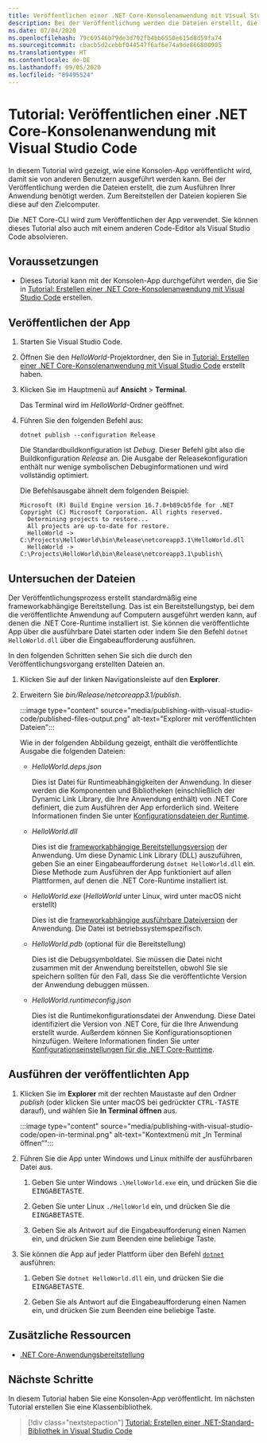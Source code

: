 ```yaml
---
title: Veröffentlichen einer .NET Core-Konsolenanwendung mit Visual Studio Code
description: Bei der Veröffentlichung werden die Dateien erstellt, die zum Ausführen Ihrer .NET Core-Anwendung benötigt werden.
ms.date: 07/04/2020
ms.openlocfilehash: 79c69546b79de3d702fb4bb6550e615d8d59fa74
ms.sourcegitcommit: cbacb5d2cebbf044547f6af6e74a9de866800985
ms.translationtype: HT
ms.contentlocale: de-DE
ms.lasthandoff: 09/05/2020
ms.locfileid: "89495524"
---
```

# <a name="tutorial-publish-a-net-core-console-application-using-visual-studio-code"></a>Tutorial: Veröffentlichen einer .NET Core-Konsolenanwendung mit Visual Studio Code

In diesem Tutorial wird gezeigt, wie eine Konsolen-App veröffentlicht wird, damit sie von anderen Benutzern ausgeführt werden kann. Bei der Veröffentlichung werden die Dateien erstellt, die zum Ausführen Ihrer Anwendung benötigt werden. Zum Bereitstellen der Dateien kopieren Sie diese auf den Zielcomputer.

Die .NET Core-CLI wird zum Veröffentlichen der App verwendet. Sie können dieses Tutorial also auch mit einem anderen Code-Editor als Visual Studio Code absolvieren.

## <a name="prerequisites"></a>Voraussetzungen

- Dieses Tutorial kann mit der Konsolen-App durchgeführt werden, die Sie in [Tutorial: Erstellen einer .NET Core-Konsolenanwendung mit Visual Studio Code](with-visual-studio-code.md) erstellen.

## <a name="publish-the-app"></a>Veröffentlichen der App

1. Starten Sie Visual Studio Code.

1. Öffnen Sie den *HelloWorld*-Projektordner, den Sie in [Tutorial: Erstellen einer .NET Core-Konsolenanwendung mit Visual Studio Code](with-visual-studio-code.md) erstellt haben.

1. Klicken Sie im Hauptmenü auf **Ansicht** > **Terminal**.

   Das Terminal wird im *HelloWorld*-Ordner geöffnet.

1. Führen Sie den folgenden Befehl aus:

   ```dotnetcli
   dotnet publish --configuration Release
   ```

   Die Standardbuildkonfiguration ist *Debug*. Dieser Befehl gibt also die Buildkonfiguration *Release* an. Die Ausgabe der Releasekonfiguration enthält nur wenige symbolischen Debuginformationen und wird vollständig optimiert.

   Die Befehlsausgabe ähnelt dem folgenden Beispiel:

   ```output
   Microsoft (R) Build Engine version 16.7.0+b89cb5fde for .NET
   Copyright (C) Microsoft Corporation. All rights reserved.
     Determining projects to restore...
     All projects are up-to-date for restore.
     HelloWorld -> C:\Projects\HelloWorld\bin\Release\netcoreapp3.1\HelloWorld.dll
     HelloWorld -> C:\Projects\HelloWorld\bin\Release\netcoreapp3.1\publish\
   ```

## <a name="inspect-the-files"></a>Untersuchen der Dateien

Der Veröffentlichungsprozess erstellt standardmäßig eine frameworkabhängige Bereitstellung. Das ist ein Bereitstellungstyp, bei dem die veröffentlichte Anwendung auf Computern ausgeführt werden kann, auf denen die .NET Core-Runtime installiert ist. Sie können die veröffentlichte App über die ausführbare Datei starten oder indem Sie den Befehl `dotnet HelloWorld.dll` über die Eingabeaufforderung ausführen.

In den folgenden Schritten sehen Sie sich die durch den Veröffentlichungsvorgang erstellten Dateien an.

1. Klicken Sie auf der linken Navigationsleiste auf den **Explorer**.

1. Erweitern Sie *bin/Release/netcoreapp3.1/publish*.

   :::image type="content" source="media/publishing-with-visual-studio-code/published-files-output.png" alt-text="Explorer mit veröffentlichten Dateien":::

   Wie in der folgenden Abbildung gezeigt, enthält die veröffentlichte Ausgabe die folgenden Dateien:

   * *HelloWorld.deps.json*

      Dies ist Datei für Runtimeabhängigkeiten der Anwendung. In dieser werden die Komponenten und Bibliotheken (einschließlich der Dynamic Link Library, die Ihre Anwendung enthält) von .NET Core definiert, die zum Ausführen der App erforderlich sind. Weitere Informationen finden Sie unter [Konfigurationsdateien der Runtime](https://github.com/dotnet/cli/blob/85ca206d84633d658d7363894c4ea9d59e515c1a/Documentation/specs/runtime-configuration-file.md).

   * *HelloWorld.dll*

      Dies ist die [frameworkabhängige Bereitstellungsversion](../deploying/deploy-with-cli.md#framework-dependent-deployment) der Anwendung. Um diese Dynamic Link Library (DLL) auszuführen, geben Sie an einer Eingabeaufforderung `dotnet HelloWorld.dll` ein. Diese Methode zum Ausführen der App funktioniert auf allen Plattformen, auf denen die .NET Core-Runtime installiert ist.

   * *HelloWorld.exe* (*HelloWorld* unter Linux, wird unter macOS nicht erstellt)

      Dies ist die [frameworkabhängige ausführbare Dateiversion](../deploying/deploy-with-cli.md#framework-dependent-executable) der Anwendung. Die Datei ist betriebssystemspezifisch.

   * *HelloWorld.pdb* (optional für die Bereitstellung)

      Dies ist die Debugsymboldatei. Sie müssen die Datei nicht zusammen mit der Anwendung bereitstellen, obwohl Sie sie speichern sollten für den Fall, dass Sie die veröffentlichte Version der Anwendung debuggen müssen.

   * *HelloWorld.runtimeconfig.json*

      Dies ist die Runtimekonfigurationsdatei der Anwendung. Diese Datei identifiziert die Version von .NET Core, für die Ihre Anwendung erstellt wurde. Außerdem können Sie Konfigurationsoptionen hinzufügen. Weitere Informationen finden Sie unter [Konfigurationseinstellungen für die .NET Core-Runtime](../run-time-config/index.md#runtimeconfigjson).

## <a name="run-the-published-app"></a>Ausführen der veröffentlichten App

1. Klicken Sie im **Explorer** mit der rechten Maustaste auf den Ordner *publish* (oder klicken Sie unter macOS bei gedrückter <kbd>CTRL-TASTE</kbd> darauf), und wählen Sie **In Terminal öffnen** aus.

   :::image type="content" source="media/publishing-with-visual-studio-code/open-in-terminal.png" alt-text="Kontextmenü mit „In Terminal öffnen“":::

1. Führen Sie die App unter Windows und Linux mithilfe der ausführbaren Datei aus.

   1. Geben Sie unter Windows `.\HelloWorld.exe` ein, und drücken Sie die <kbd>EINGABETASTE</kbd>.

   1. Geben Sie unter Linux `./HelloWorld` ein, und drücken Sie die <kbd>EINGABETASTE</kbd>.

   1. Geben Sie als Antwort auf die Eingabeaufforderung einen Namen ein, und drücken Sie zum Beenden eine beliebige Taste.

1. Sie können die App auf jeder Plattform über den Befehl [`dotnet`](../tools/dotnet.md) ausführen:

   1. Geben Sie `dotnet HelloWorld.dll` ein, und drücken Sie die <kbd>EINGABETASTE</kbd>.

   1. Geben Sie als Antwort auf die Eingabeaufforderung einen Namen ein, und drücken Sie zum Beenden eine beliebige Taste.

## <a name="additional-resources"></a>Zusätzliche Ressourcen

- [.NET Core-Anwendungsbereitstellung](../deploying/index.md)

## <a name="next-steps"></a>Nächste Schritte

In diesem Tutorial haben Sie eine Konsolen-App veröffentlicht. Im nächsten Tutorial erstellen Sie eine Klassenbibliothek.

> [!div class="nextstepaction"]
> [Tutorial: Erstellen einer .NET-Standard-Bibliothek in Visual Studio Code](library-with-visual-studio-code.md)
